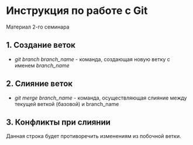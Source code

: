 # Инструкция по работе с Git
Материал 2-го семинара

## 1. Создание веток

* *git branch branch_name* -  команда,  создающая  новую  ветку с именем *branch_name*

## 2. Слияние веток

* *git merge branch_name* - команда, осуществляющая слияние между текущей веткой (базовой) и branch_name


## 3. Конфликты при слиянии

Данная строка будет противоречить изменениям из побочной ветки.